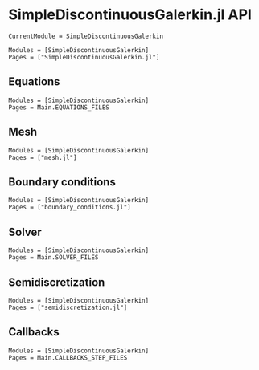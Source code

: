 # SimpleDiscontinuousGalerkin.jl API

```@meta
CurrentModule = SimpleDiscontinuousGalerkin
```

```@autodocs
Modules = [SimpleDiscontinuousGalerkin]
Pages = ["SimpleDiscontinuousGalerkin.jl"]
```

## Equations

```@autodocs
Modules = [SimpleDiscontinuousGalerkin]
Pages = Main.EQUATIONS_FILES
```

## Mesh

```@autodocs
Modules = [SimpleDiscontinuousGalerkin]
Pages = ["mesh.jl"]
```

## Boundary conditions

```@autodocs
Modules = [SimpleDiscontinuousGalerkin]
Pages = ["boundary_conditions.jl"]
```

## Solver

```@autodocs
Modules = [SimpleDiscontinuousGalerkin]
Pages = Main.SOLVER_FILES
```

## Semidiscretization

```@autodocs
Modules = [SimpleDiscontinuousGalerkin]
Pages = ["semidiscretization.jl"]
```

## Callbacks

```@autodocs
Modules = [SimpleDiscontinuousGalerkin]
Pages = Main.CALLBACKS_STEP_FILES
```
